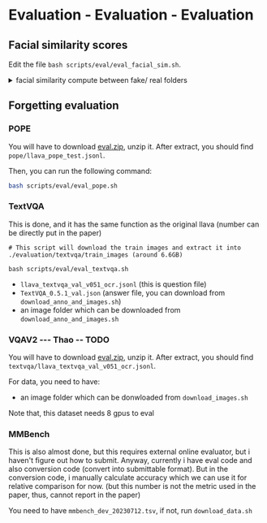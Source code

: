 # Evaluation - Evaluation - Evaluation

## Facial similarity scores

Edit the file `bash scripts/eval/eval_facial_sim.sh`.

<details>
<summary> facial similarity compute between fake/ real folders</summary>

```
#!/bin/bash
cd ../evaluation/

EXP_FOLDER="64-5000"
FAKE_FOLDER_BASE="/sensei-fs/users/thaon/code/generated_images"

# Define the real folder
REAL_FOLDER="/mnt/localssd/code/data/yollava-data/train/thao"

# Define an array of fake folders
FAKE_FOLDERS=(
    # Local and aligned folders
    # "/mnt/localssd/code/data/dathao_algined"
    # "/mnt/localssd/code/data/yollava-data/train/khanhvy"
    # "/mnt/localssd/code/data/yollava-data/train/thao/negative_example"
    # Generated image sets using FAKE_FOLDER_BASE
    "${FAKE_FOLDER_BASE}/${EXP_FOLDER}/1000"
    "${FAKE_FOLDER_BASE}/${EXP_FOLDER}/2000"
    "${FAKE_FOLDER_BASE}/${EXP_FOLDER}/3000"
    "${FAKE_FOLDER_BASE}/${EXP_FOLDER}/4000"
    "${FAKE_FOLDER_BASE}/${EXP_FOLDER}/4050"
    "${FAKE_FOLDER_BASE}/${EXP_FOLDER}/4100"
    "${FAKE_FOLDER_BASE}/${EXP_FOLDER}/4150"
    "${FAKE_FOLDER_BASE}/${EXP_FOLDER}/4200"
)

# Loop through each fake folder and run the Python evaluation script
for FAKE_FOLDER in "${FAKE_FOLDERS[@]}"
do
    echo "Running evaluation with fake folder: $FAKE_FOLDER"
    python insightface_verify.py --real_folder "$REAL_FOLDER" --fake_folder "$FAKE_FOLDER"
done

echo "All evaluations completed!"

```
</details>


## Forgetting evaluation

### POPE

You will have to download [eval.zip](https://drive.google.com/file/d/1atZSBBrAX54yYpxtVVW33zFvcnaHeFPy/view), unzip it.
After extract, you should find `pope/llava_pope_test.jsonl`.

Then, you can run the following command:

```bash
bash scripts/eval/eval_pope.sh
```

### TextVQA

This is done, and it has the same function as the original llava (number can be directly put in the paper)

```
# This script will download the train images and extract it into ./evaluation/textvqa/train_images (around 6.6GB)

bash scripts/eval/eval_textvqa.sh
```

- `llava_textvqa_val_v051_ocr.jsonl` (this is question file)
- `TextVQA_0.5.1_val.json` (answer file, you can download from `download_anno_and_images.sh`)
- an image folder which can be downloaded from `download_anno_and_images.sh`


### VQAV2 --- Thao -- TODO


You will have to download [eval.zip](https://drive.google.com/file/d/1atZSBBrAX54yYpxtVVW33zFvcnaHeFPy/view), unzip it.
After extract, you should find `textvqa/llava_textvqa_val_v051_ocr.jsonl`.

For data, you need to have:
- an image folder which can be donwloaded from `download_images.sh`

Note that, this dataset needs 8 gpus to eval

### MMBench

This is also almost done, but this requires external online evaluator, but i haven't figure out how to submit. 
Anyway, currently i have eval code and also conversion code (convert into submittable format). But in the conversion code, i manually calculate accuracy which we can use it for relative comparison for now. (but this number is not the metric used in the paper, thus, cannot report in the paper) 

You need to have `mmbench_dev_20230712.tsv`, if not, run `download_data.sh`


